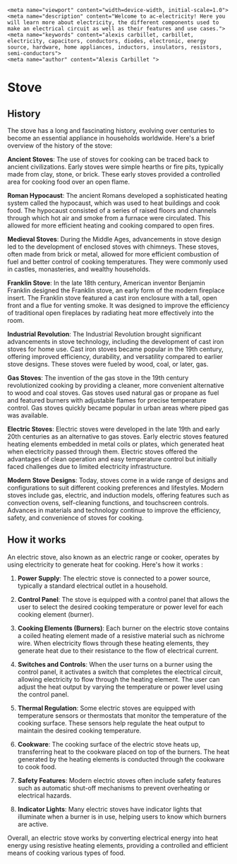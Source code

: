     <meta name="viewport" content="width=device-width, initial-scale=1.0">
    <meta name="description" content="Welcome to ac-electricity! Here you will learn more about electricity, the different components used to make an electrical circuit as well as their features and use cases.">
    <meta name="keywords" content="alexis carbillet, carbillet, electricity, capacitors, conductors, diodes, electronic, energy source, hardware, home appliances, inductors, insulators, resistors, semi-conductors">
    <meta name="author" content="Alexis Carbillet ">
</head>

# Stove

## History

The stove has a long and fascinating history, evolving over centuries to become an essential appliance in households worldwide. Here's a brief overview of the history of the stove:

**Ancient Stoves**: The use of stoves for cooking can be traced back to ancient civilizations. Early stoves were simple hearths or fire pits, typically made from clay, stone, or brick. These early stoves provided a controlled area for cooking food over an open flame.

**Roman Hypocaust**: The ancient Romans developed a sophisticated heating system called the hypocaust, which was used to heat buildings and cook food. The hypocaust consisted of a series of raised floors and channels through which hot air and smoke from a furnace were circulated. This allowed for more efficient heating and cooking compared to open fires.

**Medieval Stoves**: During the Middle Ages, advancements in stove design led to the development of enclosed stoves with chimneys. These stoves, often made from brick or metal, allowed for more efficient combustion of fuel and better control of cooking temperatures. They were commonly used in castles, monasteries, and wealthy households.

**Franklin Stove**: In the late 18th century, American inventor Benjamin Franklin designed the Franklin stove, an early form of the modern fireplace insert. The Franklin stove featured a cast iron enclosure with a tall, open front and a flue for venting smoke. It was designed to improve the efficiency of traditional open fireplaces by radiating heat more effectively into the room.

**Industrial Revolution**: The Industrial Revolution brought significant advancements in stove technology, including the development of cast iron stoves for home use. Cast iron stoves became popular in the 19th century, offering improved efficiency, durability, and versatility compared to earlier stove designs. These stoves were fueled by wood, coal, or later, gas.

**Gas Stoves**: The invention of the gas stove in the 19th century revolutionized cooking by providing a cleaner, more convenient alternative to wood and coal stoves. Gas stoves used natural gas or propane as fuel and featured burners with adjustable flames for precise temperature control. Gas stoves quickly became popular in urban areas where piped gas was available.

**Electric Stoves**: Electric stoves were developed in the late 19th and early 20th centuries as an alternative to gas stoves. Early electric stoves featured heating elements embedded in metal coils or plates, which generated heat when electricity passed through them. Electric stoves offered the advantages of clean operation and easy temperature control but initially faced challenges due to limited electricity infrastructure.

**Modern Stove Designs**: Today, stoves come in a wide range of designs and configurations to suit different cooking preferences and lifestyles. Modern stoves include gas, electric, and induction models, offering features such as convection ovens, self-cleaning functions, and touchscreen controls. Advances in materials and technology continue to improve the efficiency, safety, and convenience of stoves for cooking.

## How it works

An electric stove, also known as an electric range or cooker, operates by using electricity to generate heat for cooking. Here's how it works :

1. **Power Supply**: The electric stove is connected to a power source, typically a standard electrical outlet in a household.

2. **Control Panel**: The stove is equipped with a control panel that allows the user to select the desired cooking temperature or power level for each cooking element (burner).

3. **Cooking Elements (Burners)**: Each burner on the electric stove contains a coiled heating element made of a resistive material such as nichrome wire. When electricity flows through these heating elements, they generate heat due to their resistance to the flow of electrical current.

4. **Switches and Controls**: When the user turns on a burner using the control panel, it activates a switch that completes the electrical circuit, allowing electricity to flow through the heating element. The user can adjust the heat output by varying the temperature or power level using the control panel.

5. **Thermal Regulation**: Some electric stoves are equipped with temperature sensors or thermostats that monitor the temperature of the cooking surface. These sensors help regulate the heat output to maintain the desired cooking temperature.

6. **Cookware**: The cooking surface of the electric stove heats up, transferring heat to the cookware placed on top of the burners. The heat generated by the heating elements is conducted through the cookware to cook food.

7. **Safety Features**: Modern electric stoves often include safety features such as automatic shut-off mechanisms to prevent overheating or electrical hazards.

8. **Indicator Lights**: Many electric stoves have indicator lights that illuminate when a burner is in use, helping users to know which burners are active.

Overall, an electric stove works by converting electrical energy into heat energy using resistive heating elements, providing a controlled and efficient means of cooking various types of food.